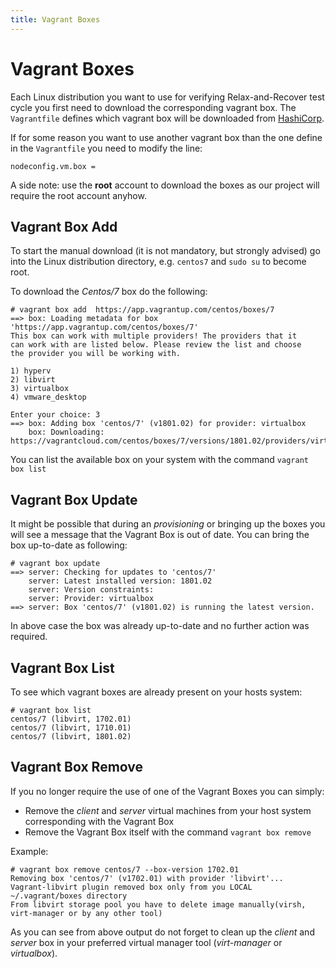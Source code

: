 ```yaml
---
title: Vagrant Boxes
---
```


# Vagrant Boxes

Each Linux distribution you want to use for verifying Relax-and-Recover test cycle you first need to download the corresponding vagrant box. The `Vagrantfile` defines which vagrant box will be downloaded from [HashiCorp](https://app.vagrantup.com/boxes).

If for some reason you want to use another vagrant box than the one define in the `Vagrantfile` you need to modify the line:

    nodeconfig.vm.box =

A side note: use the **root** account to download the boxes as our project will require the root account anyhow.

## Vagrant Box Add

To start the manual download (it is not mandatory, but strongly advised) go into the Linux distribution directory, e.g. `centos7` and `sudo su` to become root.

To download the *Centos/7* box do the following:

    # vagrant box add  https://app.vagrantup.com/centos/boxes/7
    ==> box: Loading metadata for box 'https://app.vagrantup.com/centos/boxes/7'
    This box can work with multiple providers! The providers that it
    can work with are listed below. Please review the list and choose
    the provider you will be working with.
    
    1) hyperv
    2) libvirt
    3) virtualbox
    4) vmware_desktop
    
    Enter your choice: 3
    ==> box: Adding box 'centos/7' (v1801.02) for provider: virtualbox
        box: Downloading: https://vagrantcloud.com/centos/boxes/7/versions/1801.02/providers/virtualbox.box

You can list the available box on your system with the command `vagrant box list` 

## Vagrant Box Update

It might be possible that during an *provisioning* or bringing up the boxes you will see a message that the Vagrant Box is out of date. You can bring the box up-to-date as following:

    # vagrant box update 
    ==> server: Checking for updates to 'centos/7'
        server: Latest installed version: 1801.02
        server: Version constraints: 
        server: Provider: virtualbox
    ==> server: Box 'centos/7' (v1801.02) is running the latest version.

In above case the box was already up-to-date and no further action was required.

## Vagrant Box List

To see which vagrant boxes are already present on your hosts system:

    # vagrant box list
    centos/7 (libvirt, 1702.01)
    centos/7 (libvirt, 1710.01)
    centos/7 (libvirt, 1801.02)

## Vagrant Box Remove

If you no longer require the use of one of the Vagrant Boxes you can simply:

- Remove the _client_ and _server_ virtual machines from your host system corresponding with the Vagrant Box
- Remove the Vagrant Box itself with the command `vagrant box remove`

Example:

    # vagrant box remove centos/7 --box-version 1702.01
    Removing box 'centos/7' (v1702.01) with provider 'libvirt'...
    Vagrant-libvirt plugin removed box only from you LOCAL ~/.vagrant/boxes directory
    From libvirt storage pool you have to delete image manually(virsh, virt-manager or by any other tool)
    

As you can see from above output do not forget to clean up the _client_ and _server_ box in your preferred virtual manager tool (_virt-manager_ or _virtualbox_).
